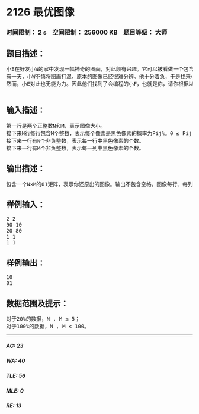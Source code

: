 # 2126 最优图像   
### 时间限制： 2 s&nbsp;&nbsp;&nbsp;&nbsp;空间限制： 256000 KB&nbsp;&nbsp;&nbsp;&nbsp;题目等级： 大师  
## 题目描述：  

<pre>
小E在好友小W的家中发现一幅神奇的图画，对此颇有兴趣。它可以被看做一个包含N×M个像素的黑白图像，为了方便起见，我们用0表示白色像素，1表示黑色像素。小E认为这幅图画暗藏玄机，因此他记录下了这幅图像中每行、每列的黑色像素数量，以回去慢慢研究其中的奥妙。
有一天，小W不慎将图画打湿，原本的图像已经很难分辨。他十分着急，于是找来小E，希望共同还原这幅图画。根据打湿后的图画，他们无法确定真正的图像，然而可以推测出每个像素原本是黑色像素的概率Pij%。那么，一个完整的图像的出现概率就可以定义为，其中Sij表示在还原后的图像中，像素是白色(0)还是黑色(1)。换句话说，一个完整图像出现概率就等于其所有黑色像素的出现概率之积。显然，图像的黑色像素不能包含概率为0的像素。
然而，小E对此也无能为力。因此他们找到了会编程的小F，也就是你，请你根据以上信息，告诉他们最有可能是原始图像的答案是什么。

</pre>
  
  
## 输入描述：  

<pre>
第一行是两个正整数N和M，表示图像大小。
接下来N行每行包含M个整数，表示每个像素是黑色像素的概率为Pij%。0 ≤ Pij < 100。
接下来一行有N个非负整数，表示每一行中黑色像素的个数。
接下来一行有M个非负整数，表示每一列中黑色像素的个数。
</pre>
  
  
## 输出描述：  

<pre>
包含一个N×M的01矩阵，表示你还原出的图像。输出不包含空格。图像每行、每列中1的个数必须与输入一致，且是所有可能的图像中出现概率最大的一个。输入数据保证至少存在一个可能的图像。如果有多种最优图像，任意输出一种即可。
</pre>
  
  
## 样例输入：  

<pre>
2 2
90 10
20 80
1 1
1 1
</pre>
  
  
## 样例输出：  

<pre>
10
01
</pre>
  
  
## 数据范围及提示：  

<pre>
对于20%的数据，N , M ≤ 5；
对于100%的数据，N , M ≤ 100。
</pre>
  
  
***  

##### AC: 23  
##### WA: 40  
##### TLE: 56  
##### MLE: 0  
##### RE: 13  
